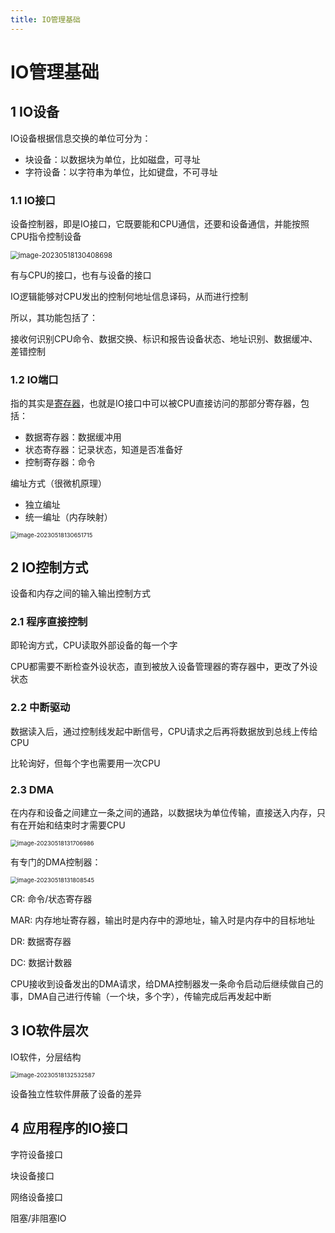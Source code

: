 ```yaml
---
title: IO管理基础
---
```


# IO管理基础

## 1 IO设备

IO设备根据信息交换的单位可分为：

- 块设备：以数据块为单位，比如磁盘，可寻址
- 字符设备：以字符串为单位，比如键盘，不可寻址

### 1.1 IO接口

设备控制器，即是IO接口，它既要能和CPU通信，还要和设备通信，并能按照CPU指令控制设备

<img src="https://cdn.jsdelivr.net/gh/zvictorliu/typoraPics@main/img/image-20230518130408698.png" alt="image-20230518130408698" style="zoom:80%;" />

有与CPU的接口，也有与设备的接口

IO逻辑能够对CPU发出的控制何地址信息译码，从而进行控制

所以，其功能包括了：

接收何识别CPU命令、数据交换、标识和报告设备状态、地址识别、数据缓冲、差错控制

### 1.2 IO端口

指的其实是<u>寄存器</u>，也就是IO接口中可以被CPU直接访问的那部分寄存器，包括：

- 数据寄存器：数据缓冲用
- 状态寄存器：记录状态，知道是否准备好
- 控制寄存器：命令

编址方式（很微机原理）

- 独立编址
- 统一编址（内存映射）

<img src="https://cdn.jsdelivr.net/gh/zvictorliu/typoraPics@main/img/image-20230518130651715.png" alt="image-20230518130651715" style="zoom:67%;" />

## 2 IO控制方式

设备和内存之间的输入输出控制方式

### 2.1 程序直接控制

即轮询方式，CPU读取外部设备的每一个字

CPU都需要不断检查外设状态，直到被放入设备管理器的寄存器中，更改了外设状态

### 2.2 中断驱动

数据读入后，通过控制线发起中断信号，CPU请求之后再将数据放到总线上传给CPU

比轮询好，但每个字也需要用一次CPU

### 2.3 DMA

在内存和设备之间建立一条之间的通路，以数据块为单位传输，直接送入内存，只有在开始和结束时才需要CPU

<img src="https://cdn.jsdelivr.net/gh/zvictorliu/typoraPics@main/img/image-20230518131706986.png" alt="image-20230518131706986" style="zoom:67%;" />

有专门的DMA控制器：

<img src="https://cdn.jsdelivr.net/gh/zvictorliu/typoraPics@main/img/image-20230518131808545.png" alt="image-20230518131808545" style="zoom:67%;" />

CR: 命令/状态寄存器

MAR: 内存地址寄存器，输出时是内存中的源地址，输入时是内存中的目标地址

DR: 数据寄存器

DC: 数据计数器

CPU接收到设备发出的DMA请求，给DMA控制器发一条命令启动后继续做自己的事，DMA自己进行传输（一个块，多个字），传输完成后再发起中断

## 3 IO软件层次

IO软件，分层结构

<img src="https://cdn.jsdelivr.net/gh/zvictorliu/typoraPics@main/img/image-20230518132532587.png" alt="image-20230518132532587" style="zoom:67%;" />

设备独立性软件屏蔽了设备的差异

## 4 应用程序的IO接口

字符设备接口

块设备接口

网络设备接口

阻塞/非阻塞IO